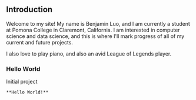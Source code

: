 ## Introduction

Welcome to my site! My name is Benjamin Luo, and I am currently a student at Pomona College in Claremont, California. I am interested in computer science and data science, and this is where I'll mark progress of all of my current and future projects.

I also love to play piano, and also an avid League of Legends player.

### Hello World
Initial project
```markdown
**Hello World!**
```
